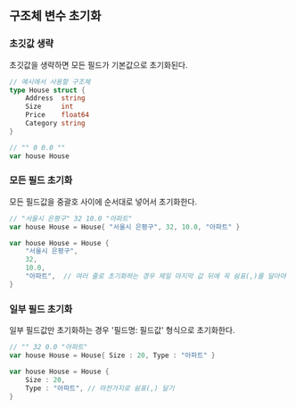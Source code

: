 ## 구조체 변수 초기화

### 초깃값 생략
초깃값을 생략하면 모든 필드가 기본값으로 초기화된다.

```go
// 예시에서 사용할 구조체
type House struct {
    Address  string
    Size     int
    Price    float64
    Category string
}

// "" 0 0.0 ""
var house House
```

### 모든 필드 초기화
모든 필드값을 중괄호 사이에 순서대로 넣어서 초기화한다.

```go
// "서울시 은평구" 32 10.0 "아파트"
var house House = House{ "서울시 은평구", 32, 10.0, "아파트" }

var house House = House {
	"서울시 은평구",
	32,
	10.0,
	"아파트",  // 여러 줄로 초기화하는 경우 제일 마지막 값 뒤에 꼭 쉼표(,)를 달아야 한다.
}
```

### 일부 필드 초기화
일부 필드값만 초기화하는 경우 '필드명: 필드값' 형식으로 초기화한다.

```go
// "" 32 0.0 "아파트"
var house House = House{ Size : 20, Type : "아파트" }

var house House = House {
    Size : 20, 
    Type : "아파트", // 마찬가지로 쉼표(,) 달기
}
```